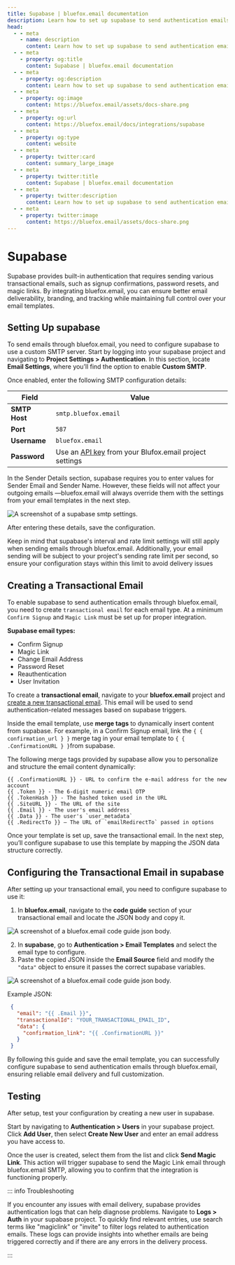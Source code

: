 ```yaml
---
title: Supabase | bluefox.email documentation
description: Learn how to set up supabase to send authentication emails through BlueFox Email for better deliverability, branding and tracking.
head:
  - - meta
    - name: description
      content: Learn how to set up supabase to send authentication emails through BlueFox Email for better deliverability, branding and tracking.
  - - meta
    - property: og:title
      content: Supabase | bluefox.email documentation
  - - meta
    - property: og:description
      content: Learn how to set up supabase to send authentication emails through BlueFox Email for better deliverability, branding and tracking.
  - - meta
    - property: og:image
      content: https://bluefox.email/assets/docs-share.png
  - - meta
    - property: og:url
      content: https://bluefox.email/docs/integrations/supabase
  - - meta
    - property: og:type
      content: website
  - - meta
    - property: twitter:card
      content: summary_large_image
  - - meta
    - property: twitter:title
      content: Supabase | bluefox.email documentation
  - - meta
    - property: twitter:description
      content: Learn how to set up supabase to send authentication emails through BlueFox Email for better deliverability, branding and tracking.
  - - meta
    - property: twitter:image
      content: https://bluefox.email/assets/docs-share.png
---
```



# Supabase

Supabase provides built-in authentication that requires sending various transactional emails, such as signup confirmations, password resets, and magic links. By integrating bluefox.email, you can ensure better email deliverability, branding, and tracking while maintaining full control over your email templates.

## Setting Up supabase

To send emails through bluefox.email, you need to configure supabase to use a custom SMTP server. Start by logging into your supabase project and navigating to **Project Settings > Authentication**. In this section, locate **Email Settings**, where you’ll find the option to enable **Custom SMTP**.

Once enabled, enter the following SMTP configuration details:

| Field          | Value                                              |
|---------------|--------------------------------------------------|
| **SMTP Host**  | `smtp.bluefox.email`                             |
| **Port**       | `587`                                            |
| **Username**   | `bluefox.email`                                  |
| **Password**   | Use an [API key](/docs/projects/settings.html#api-keys) from your Blufox.email project settings |

In the Sender Details section, supabase requires you to enter values for Sender Email and Sender Name. However, these fields will not affect your outgoing emails —bluefox.email will always override them with the settings from your email templates in the next step.


![A screenshot of a supabase smtp settings.](./supabase-smtp-settings.webp)

After entering these details, save the configuration.

Keep in mind that supabase's interval and rate limit settings will still apply when sending emails through bluefox.email. Additionally, your email sending will be subject to your project's sending rate limit per second, so ensure your configuration stays within this limit to avoid delivery issues

## Creating a Transactional Email

To enable supabase to send authentication emails through bluefox.email, you need to create ``transactional email`` for each email type. At a minimum ``Confirm Signup`` and ``Magic Link`` must be set up for proper integration.

**Supabase email types:**
- Confirm Signup
- Magic Link
- Change Email Address
- Password Reset
- Reauthentication
- User Invitation

To create a **transactional email**, navigate to your **bluefox.email** project and [create a new transactional email](/docs/projects/transactional-emails#creating-a-transactional-email). This email will be used to send authentication-related messages based on supabase triggers.

Inside the email template, use **merge tags** to dynamically insert content from supabase. For example, in a Confirm Signup email, link the ``{ { confirmation_url } }`` merge tag in your email template to ``{ { .ConfirmationURL } }``from supabase.

The following merge tags provided by supabase allow you to personalize and structure the email content dynamically:

  ```plaintext
  {{ .ConfirmationURL }} - URL to confirm the e-mail address for the new account
  {{ .Token }} - The 6-digit numeric email OTP
  {{ .TokenHash }} - The hashed token used in the URL
  {{ .SiteURL }} - The URL of the site
  {{ .Email }} - The user's email address
  {{ .Data }} - The user's `user_metadata`
  {{ .RedirectTo }} – The URL of `emailRedirectTo` passed in options
  ```

Once your template is set up, save the transactional email. In the next step, you’ll configure supabase to use this template by mapping the JSON data structure correctly.



## Configuring the Transactional Email in supabase

After setting up your transactional email, you need to configure supabase to use it:

1. In **bluefox.email**, navigate to the **code guide** section of your transactional email and locate the JSON body and copy it.

![A screenshot of a bluefox.email code guide json body.](./transactional-email-code-guide-json-body.webp) 

2. In **supabase**, go to **Authentication > Email Templates** and select the email type to configure.
3. Paste the copied JSON inside the **Email Source** field and modify the `"data"` object to ensure it passes the correct supabase variables.

![A screenshot of a bluefox.email code guide json body.](./supabase-email-template.webp) 

Example JSON:
  ```json
   {
     "email": "{{ .Email }}",
     "transactionalId": "YOUR_TRANSACTIONAL_EMAIL_ID",
     "data": {
       "confirmation_link": "{{ .ConfirmationURL }}"
     }
   }
  ```

By following this guide and save the email template, you can successfully configure supabase to send authentication emails through bluefox.email, ensuring reliable email delivery and full customization.

## Testing

After setup, test your configuration by creating a new user in supabase.

Start by navigating to **Authentication > Users** in your supabase project. Click **Add User**, then select **Create New User** and enter an email address you have access to.

Once the user is created, select them from the list and click **Send Magic Link**. This action will trigger supabase to send the Magic Link email through bluefox.email SMTP, allowing you to confirm that the integration is functioning properly.

::: info Troubleshooting

If you encounter any issues with email delivery, supabase provides authentication logs that can help diagnose problems.
Navigate to **Logs > Auth** in your supabase project. To quickly find relevant entries, use search terms like "magiclink" or "invite" to filter logs related to authentication emails. These logs can provide insights into whether emails are being triggered correctly and if there are any errors in the delivery process.

:::


